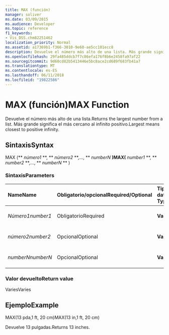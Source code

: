```yaml
---
title: MAX (función)
manager: soliver
ms.date: 03/09/2015
ms.audience: Developer
ms.topic: reference
f1_keywords:
- Vis_DSS.chm82251462
localization_priority: Normal
ms.assetid: a17369b1-f366-3010-9e60-ae5cc101ecc8
description: Devuelve el número más alto de una lista. Más grande significa el más cercano al infinito positivo.
ms.openlocfilehash: 29fa485ddcb7f7c86efa176f8b6e2458fa97af22
ms.sourcegitcommit: 9d60cd82b5413446e5bc8ace2cd689f683fb41a7
ms.translationtype: MT
ms.contentlocale: es-ES
ms.lasthandoff: 06/11/2018
ms.locfileid: "19822586"
---
```

# <a name="max-function"></a><span data-ttu-id="af7ad-104">MAX (función)</span><span class="sxs-lookup"><span data-stu-id="af7ad-104">MAX Function</span></span>

<span data-ttu-id="af7ad-105">Devuelve el número más alto de una lista.</span><span class="sxs-lookup"><span data-stu-id="af7ad-105">Returns the largest number from a list.</span></span> <span data-ttu-id="af7ad-106">Más grande significa el más cercano al infinito positivo.</span><span class="sxs-lookup"><span data-stu-id="af7ad-106">Largest means closest to positive infinity.</span></span>
  
## <a name="syntax"></a><span data-ttu-id="af7ad-107">Sintaxis</span><span class="sxs-lookup"><span data-stu-id="af7ad-107">Syntax</span></span>

<span data-ttu-id="af7ad-108">MAX (** *número1* **, ** *número2* **,..., ** *numberN* **)</span><span class="sxs-lookup"><span data-stu-id="af7ad-108">MAX(** *number1* **, ** *number2* **,..., ** *numberN* ** )</span></span> 
  
### <a name="parameters"></a><span data-ttu-id="af7ad-109">Sintaxis</span><span class="sxs-lookup"><span data-stu-id="af7ad-109">Parameters</span></span>

|<span data-ttu-id="af7ad-110">**Name**</span><span class="sxs-lookup"><span data-stu-id="af7ad-110">**Name**</span></span>|<span data-ttu-id="af7ad-111">**Obligatorio/opcional**</span><span class="sxs-lookup"><span data-stu-id="af7ad-111">**Required/Optional**</span></span>|<span data-ttu-id="af7ad-112">**Tipo de datos**</span><span class="sxs-lookup"><span data-stu-id="af7ad-112">**Data Type**</span></span>|<span data-ttu-id="af7ad-113">**Descripción**</span><span class="sxs-lookup"><span data-stu-id="af7ad-113">**Description**</span></span>|
|:-----|:-----|:-----|:-----|
| <span data-ttu-id="af7ad-114">_Número1_</span><span class="sxs-lookup"><span data-stu-id="af7ad-114">_number1_</span></span> <br/> |<span data-ttu-id="af7ad-115">Obligatorio</span><span class="sxs-lookup"><span data-stu-id="af7ad-115">Required</span></span>  <br/> |<span data-ttu-id="af7ad-116">**Varía**</span><span class="sxs-lookup"><span data-stu-id="af7ad-116">**Varies**</span></span> <br/> |<span data-ttu-id="af7ad-117">El primer número de la lista.</span><span class="sxs-lookup"><span data-stu-id="af7ad-117">The first number in the list.</span></span>  <br/> |
| <span data-ttu-id="af7ad-118">_número2_</span><span class="sxs-lookup"><span data-stu-id="af7ad-118">_number2_</span></span> <br/> |<span data-ttu-id="af7ad-119">Opcional</span><span class="sxs-lookup"><span data-stu-id="af7ad-119">Optional</span></span>  <br/> |<span data-ttu-id="af7ad-120">**Varía**</span><span class="sxs-lookup"><span data-stu-id="af7ad-120">**Varies**</span></span> <br/> | <span data-ttu-id="af7ad-121">El segundo número de la lista.</span><span class="sxs-lookup"><span data-stu-id="af7ad-121">The second number in the list.</span></span>  <br/> |
| <span data-ttu-id="af7ad-122">_numberN_</span><span class="sxs-lookup"><span data-stu-id="af7ad-122">_numberN_</span></span> <br/> |<span data-ttu-id="af7ad-123">Opcional</span><span class="sxs-lookup"><span data-stu-id="af7ad-123">Optional</span></span>  <br/> |<span data-ttu-id="af7ad-124">**Varía**</span><span class="sxs-lookup"><span data-stu-id="af7ad-124">**Varies**</span></span> <br/> |<span data-ttu-id="af7ad-125">El número n de la lista.</span><span class="sxs-lookup"><span data-stu-id="af7ad-125">The nth number in the list.</span></span>  <br/> |
   
### <a name="return-value"></a><span data-ttu-id="af7ad-126">Valor devuelto</span><span class="sxs-lookup"><span data-stu-id="af7ad-126">Return value</span></span>

<span data-ttu-id="af7ad-127">Varies</span><span class="sxs-lookup"><span data-stu-id="af7ad-127">Varies</span></span>
  
## <a name="example"></a><span data-ttu-id="af7ad-128">Ejemplo</span><span class="sxs-lookup"><span data-stu-id="af7ad-128">Example</span></span>

<span data-ttu-id="af7ad-129">MAX(13 pda,1 ft, 20 cm)</span><span class="sxs-lookup"><span data-stu-id="af7ad-129">MAX(13 in,1 ft, 20 cm)</span></span> 
  
<span data-ttu-id="af7ad-130">Devuelve 13 pulgadas.</span><span class="sxs-lookup"><span data-stu-id="af7ad-130">Returns 13 inches.</span></span> 
  

